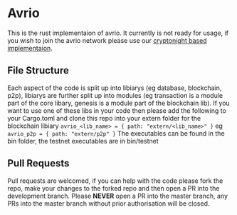 # Avrio
This is the rust implementaion of avrio. It currently is not ready for usage, if you wish to join the avrio network please use our [cryptonight based implementaion](https://github.com/avrio-project/avrio).

## File Structure
Each aspect of the code is split up into libiarys (eg database, blockchain, p2p), libiarys are further split up into modules (eg transaction is a module part of the core libary, genesis is a module part of the blockchain lib). If you want to use one of these libs in your code then please add the following to your Cargo.toml and clone this repo into your extern folder
for the blockchain libiary
```avrio_<lib_name> = { path: "extern/<lib_name>" }```
eg 
```avrio_p2p = { path: "extern/p2p" }```
The executables can be found in the bin folder, the testnet executables are in bin/testnet

## Pull Requests
Pull requests are welcomed, if you can help with the code please fork the repo, make your changes to the forked repo and then open a PR into the development branch. Please <b>NEVER</b> open a PR into the master branch, any PRs into the master branch without prior authorisation will be closed.
